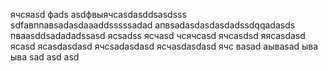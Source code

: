 ячсяasd
фads
asdфвыячсasdasddsasdsss
sdfавппавsadasdaaaddsssssadad
апвsadasdasdasdadssdqqadasds
пваasddsadadadssasd
ясsadss
ясчasd
чсячсasd
ячсasdsd
яясasdasd
ясasd
ясasdasdasd
ячсsadasdasd
ясчasdasdasd
ячс
ваsad
аываsad
ыва
ыва
sad
asd
asd
